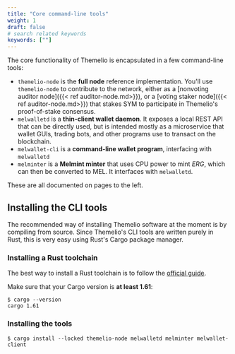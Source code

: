 ```yaml
---
title: "Core command-line tools"
weight: 1
draft: false
# search related keywords
keywords: [""]
---
```


The core functionality of Themelio is encapsulated in a few command-line tools:

- `themelio-node` is the **full node** reference implementation. You'll use `themelio-node` to contribute to the network, either as a [nonvoting auditor node]({{< ref auditor-node.md>}}), or a [voting staker node]({{< ref auditor-node.md>}}) that stakes SYM to participate in Themelio's proof-of-stake consensus.
- `melwalletd` is a **thin-client wallet daemon**. It exposes a local REST API that can be directly used, but is intended mostly as a microservice that wallet GUIs, trading bots, and other programs use to transact on the blockchain.
- `melwallet-cli` is a **command-line wallet program**, interfacing with `melwalletd`
- `melminter` is a **Melmint minter** that uses CPU power to mint _ERG_, which can then be converted to MEL. It interfaces with `melwalletd`.

These are all documented on pages to the left.

## Installing the CLI tools

The recommended way of installing Themelio software at the moment is by compiling from source. Since Themelio's CLI tools are written purely in Rust, this is very easy using Rust's Cargo package manager.

### Installing a Rust toolchain

The best way to install a Rust toolchain is to follow the [official guide](https://www.rust-lang.org/learn/get-started).

Make sure that your Cargo version is **at least 1.61**:

```shell
$ cargo --version
cargo 1.61
```

### Installing the tools

```shell
$ cargo install --locked themelio-node melwalletd melminter melwallet-client
```
